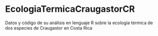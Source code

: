 # EcologiaTermicaCraugastorCR
Datos y código de su análisis en lenguaje R sobre la ecología térmica de dos especies de Craugastor en Costa Rica
